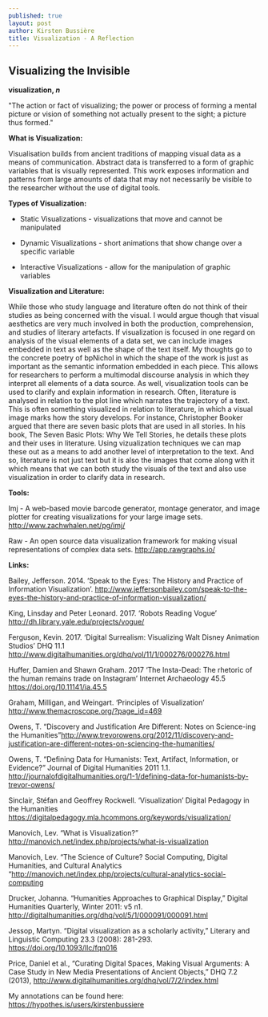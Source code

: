 ```yaml
---
published: true
layout: post
author: Kirsten Bussière
title: Visualization - A Reflection
---
```

## Visualizing the Invisible



**visualization, _n_**

"The action or fact of visualizing; the power or process of forming a mental picture or vision of something not actually present to the sight; a picture thus formed."

**What is Visualization:**

Visualisation builds from ancient traditions of mapping visual data as a means of communication. Abstract data is transferred to a form of graphic variables that is visually represented. This work exposes information and patterns from large amounts of data that may not necessarily be visible to the researcher without the use of digital tools.

**Types of Visualization:**

- Static Visualizations - visualizations that move and cannot be manipulated

- Dynamic Visualizations - short animations that show change over a specific variable

- Interactive Visualizations - allow for the manipulation of graphic variables

**Visualization and Literature:**

While those who study language and literature often do not think of their studies as being concerned with the visual. I would argue though that visual aesthetics are very much involved in both the production, comprehension, and studies of literary artefacts. If visualization is focused in one regard on analysis of the visual elements of a data set, we can include images embedded in text as well as the shape of the text itself. My thoughts go to the concrete poetry of bpNichol in which the shape of the work is just as important as the semantic information embedded in each piece. This allows for researchers to perform a multimodal discourse analysis in which they interpret all elements of a data source. As well, visualization tools can be used to clarify and explain information in research. Often, literature is analysed in relation to the plot line which narrates the trajectory of a text. This is often something visualized in relation to literature, in which a visual image marks how the story develops. For instance, Christopher Booker argued that there are seven basic plots that are used in all stories. In his book, The Seven Basic Plots: Why We Tell Stories, he details these plots and their uses in literature. Using vizualization techniques we can map these out as a means to add another level of interpretation to the text. And so, literature is not just text but it is also the images that come along with it which means that we can both study the visuals of the text and also use visualization in order to clarify data in research.

**Tools:**

Imj - A web-based movie barcode generator, montage generator, and image plotter for creating visualizations for your large image sets.
http://www.zachwhalen.net/pg/imj/

Raw - An open source data visualization framework for making visual representations of complex data sets.
http://app.rawgraphs.io/

**Links:**

Bailey, Jefferson. 2014. ‘Speak to the Eyes: The History and Practice of Information Visualization’. http://www.jeffersonbailey.com/speak-to-the-eyes-the-history-and-practice-of-information-visualization/

King, Linsday and Peter Leonard. 2017. ‘Robots Reading Vogue’ http://dh.library.yale.edu/projects/vogue/

Ferguson, Kevin. 2017. ‘Digital Surrealism: Visualizing Walt Disney Animation Studios’ DHQ 11.1 http://www.digitalhumanities.org/dhq/vol/11/1/000276/000276.html

Huffer, Damien and Shawn Graham. 2017 ‘The Insta-Dead: The rhetoric of the human remains trade on Instagram’ Internet Archaeology 45.5 https://doi.org/10.11141/ia.45.5

Graham, Milligan, and Weingart. ‘Principles of Visualization’ http://www.themacroscope.org/?page_id=469

Owens, T. “Discovery and Justification Are Different: Notes on Science-ing the Humanities”http://www.trevorowens.org/2012/11/discovery-and-justification-are-different-notes-on-sciencing-the-humanities/

Owens, T. “Defining Data for Humanists: Text, Artifact, Information, or Evidence?” Journal of Digital Humanities 2011 1.1. http://journalofdigitalhumanities.org/1-1/defining-data-for-humanists-by-trevor-owens/

Sinclair, Stéfan and Geoffrey Rockwell. ‘Visualization’ Digital Pedagogy in the Humanities https://digitalpedagogy.mla.hcommons.org/keywords/visualization/

Manovich, Lev. “What is Visualization?” http://manovich.net/index.php/projects/what-is-visualization

Manovich, Lev. “The Science of Culture? Social Computing, Digital Humanities, and Cultural Analytics “http://manovich.net/index.php/projects/cultural-analytics-social-computing

Drucker, Johanna. “Humanities Approaches to Graphical Display,” Digital Humanities Quarterly, Winter 2011: v5 n1. http://digitalhumanities.org/dhq/vol/5/1/000091/000091.html

Jessop, Martyn. “Digital visualization as a scholarly activity,” Literary and Linguistic Computing 23.3 (2008): 281-293. https://doi.org/10.1093/llc/fqn016

Price, Daniel et al., “Curating Digital Spaces, Making Visual Arguments: A Case Study in New Media Presentations of Ancient Objects,” DHQ 7.2 (2013), http://www.digitalhumanities.org/dhq/vol/7/2/index.html

My annotations can be found here: https://hypothes.is/users/kirstenbussiere
